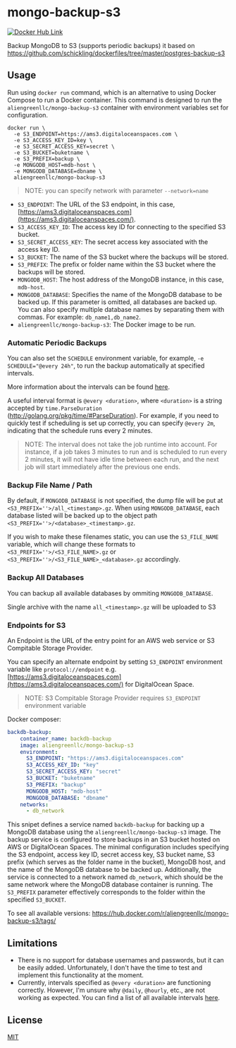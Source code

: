# mongo-backup-s3

[![Docker Hub Link][docker-img]][docker-url]

Backup MongoDB to S3 (supports periodic backups) it based on https://github.com/schickling/dockerfiles/tree/master/postgres-backup-s3



## Usage

Run using `docker run`  command, which is an alternative to using Docker Compose to run a Docker container. This command is designed to run the `aliengreenllc/mongo-backup-s3` container with environment variables set for configuration. 

```shell
docker run \
  -e S3_ENDPOINT=https://ams3.digitaloceanspaces.com \
  -e S3_ACCESS_KEY_ID=key \
  -e S3_SECRET_ACCESS_KEY=secret \
  -e S3_BUCKET=buketname \
  -e S3_PREFIX=backup \
  -e MONGODB_HOST=mdb-host \
  -e MONGODB_DATABASE=dbname \
  aliengreenllc/mongo-backup-s3
```

> NOTE: you can specify network with parameter `--network=name`

- `S3_ENDPOINT`: The URL of the S3 endpoint, in this case, [https://ams3.digitaloceanspaces.com](https://ams3.digitaloceanspaces.com/).
- `S3_ACCESS_KEY_ID`: The access key ID for connecting to the specified S3 bucket.
- `S3_SECRET_ACCESS_KEY`: The secret access key associated with the access key ID.
- `S3_BUCKET`: The name of the S3 bucket where the backups will be stored.
- `S3_PREFIX`: The prefix or folder name within the S3 bucket where the backups will be stored.
- `MONGODB_HOST`: The host address of the MongoDB instance, in this case, `mdb-host`.
- `MONGODB_DATABASE`:  Specifies the name of the MongoDB database to be backed up. If this parameter is omitted, all databases are backed up. You can also specify multiple database names by separating them with commas. For example: `db_name1,db_name2`.
- `aliengreenllc/mongo-backup-s3`: The Docker image to be run.

### Automatic Periodic Backups

You can also set the `SCHEDULE` environment variable, for example, `-e SCHEDULE="@every 24h"`, to run the backup automatically at specified intervals.

More information about the intervals can be found [here](http://godoc.org/github.com/robfig/cron#hdr-Predefined_schedules).

A useful interval format is `@every <duration>`, where `<duration>` is a string accepted by `time.ParseDuration` (http://golang.org/pkg/time/#ParseDuration). For example, if you need to quickly test if scheduling is set up correctly, you can specify `@every 2m`, indicating that the schedule runs every 2 minutes.

> NOTE:  The interval does not take the job runtime into account. For instance, if a job takes 3 minutes to run and is scheduled to run every 2 minutes, it will not have idle time between each run, and the next job will start immediately after the previous one ends.

### Backup File Name / Path

By default, if `MONGODB_DATABASE` is not specified, the dump file will be put at `<S3_PREFIX=''>/all_<timestamp>.gz`. When using `MONGODB_DATABASE`, each database listed will be backed up to the object path `<S3_PREFIX=''>/<database>_<timestamp>.gz`.

If you wish to make these filenames static, you can use the `S3_FILE_NAME` variable, which will change these formats to `<S3_PREFIX=''>/<S3_FILE_NAME>.gz` or `<S3_PREFIX=''>/<S3_FILE_NAME>_<database>.gz` accordingly.

### Backup All Databases

You can backup all available databases by ommiting `MONGODB_DATABASE`.

Single archive with the name `all_<timestamp>.gz` will be uploaded to S3

### Endpoints for S3

An Endpoint is the URL of the entry point for an AWS web service or S3 Compitable Storage Provider.

You can specify an alternate endpoint by setting `S3_ENDPOINT` environment variable like `protocol://endpoint` e.g. [https://ams3.digitaloceanspaces.com](https://ams3.digitaloceanspaces.com/) for DigitalOcean Space.

>  NOTE: S3 Compitable Storage Provider requires `S3_ENDPOINT` environment variable



Docker composer:

```yaml
backdb-backup:
    container_name: backdb-backup
    image: aliengreenllc/mongo-backup-s3
    environment:
      S3_ENDPOINT: "https://ams3.digitaloceanspaces.com"
      S3_ACCESS_KEY_ID: "key"
      S3_SECRET_ACCESS_KEY: "secret"
      S3_BUCKET: "buketname"
      S3_PREFIX: "backup"
      MONGODB_HOST: "mdb-host"
      MONGODB_DATABASE: "dbname"
    networks:
      - db_network
```

This snipet defines a service named `backdb-backup` for backing up a MongoDB database using the `aliengreenllc/mongo-backup-s3`  image. The backup service is configured to store backups in an S3 bucket hosted on AWS or DigitalOcean Spaces. The minimal configuration includes specifying the S3 endpoint, access key ID, secret access key, S3 bucket name, S3 prefix (which serves as the folder name in the bucket), MongoDB host, and the name of the MongoDB database to be backed up. Additionally, the service is connected to a network named `db_network`, which should be the same network where the MongoDB database container is running. The `S3_PREFIX` parameter effectively corresponds to the folder within the specified `S3_BUCKET`.

To see all available versions: https://hub.docker.com/r/aliengreenllc/mongo-backup-s3/tags/



## Limitations

- There is no support for database usernames and passwords, but it can be easily added. Unfortunately, I don't have the time to test and implement this functionality at the moment.
- Currently, intervals specified as `@every <duration>` are functioning correctly. However, I'm unsure why `@daily`, `@hourly`, etc., are not working as expected. You can find a list of all available intervals [here](http://godoc.org/github.com/robfig/cron#hdr-Predefined_schedules).




## License

[MIT](LICENSE)

[docker-img]: https://img.shields.io/badge/docker-ready-blue.svg
[docker-url]: https://hub.docker.com/r/aliengreenllc/mongo-backup-s3